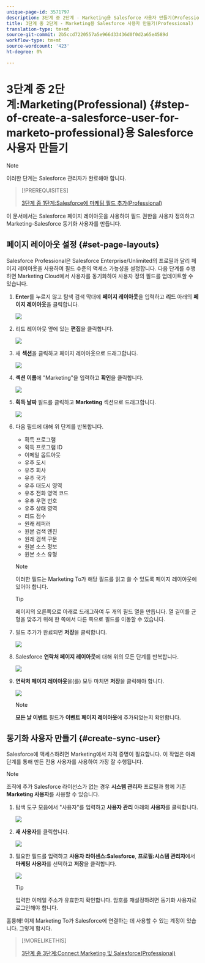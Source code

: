 ```yaml
---
unique-page-id: 3571797
description: 3단계 중 2단계 - Marketing용 Salesforce 사용자 만들기(Professional) - Marketing Docs - 제품 설명서
title: 3단계 중 2단계 - Marketing용 Salesforce 사용자 만들기(Professional)
translation-type: tm+mt
source-git-commit: 2b5ccd7220557a5e966d33436d0f0d2a65e4589d
workflow-type: tm+mt
source-wordcount: '423'
ht-degree: 0%

---
```



# 3단계 중 2단계:Marketing(Professional) {#step-of-create-a-salesforce-user-for-marketo-professional}용 Salesforce 사용자 만들기

>[!NOTE]
>
>이러한 단계는 Salesforce 관리자가 완료해야 합니다.

>[!PREREQUISITES]
>
>[3단계 중 1단계:Salesforce에 마케팅 필드 추가(Professional)](/help/marketo/product-docs/crm-sync/salesforce-sync/setup/professional-edition/step-1-of-3-add-marketo-fields-to-salesforce-professional.md)

이 문서에서는 Salesforce 페이지 레이아웃을 사용하여 필드 권한을 사용자 정의하고 Marketing-Salesforce 동기화 사용자를 만듭니다.

## 페이지 레이아웃 설정 {#set-page-layouts}

Salesforce Professional은 Salesforce Enterprise/Unlimited의 프로필과 달리 페이지 레이아웃을 사용하여 필드 수준의 액세스 가능성을 설정합니다. 다음 단계를 수행하면 Marketing Cloud에서 사용자를 동기화하여 사용자 정의 필드를 업데이트할 수 있습니다.

1. **Enter**&#x200B;를 누르지 않고 탐색 검색 막대에 **페이지 레이아웃**&#x200B;을 입력하고 **리드** 아래의 **페이지 레이아웃**&#x200B;을 클릭합니다.

   ![](assets/image2016-2-26-12-3a58-3a32.png)

1. 리드 레이아웃 옆에 있는 **편집**&#x200B;을 클릭합니다.

   ![](assets/image2016-2-26-13-3a2-3a46.png)

1. 새 **섹션**&#x200B;을 클릭하고 페이지 레이아웃으로 드래그합니다.

   ![](assets/image2014-12-9-12-3a56-3a40.png)

1. **섹션 이름**&#x200B;에 &quot;Marketing&quot;을 입력하고 **확인**&#x200B;을 클릭합니다.

   ![](assets/image2014-12-9-12-3a56-3a52.png)

1. **획득 날짜** 필드를 클릭하고 **Marketing** 섹션으로 드래그합니다.

   ![](assets/image2014-12-9-12-3a57-3a0.png)

1. 다음 필드에 대해 위 단계를 반복합니다.

   * 획득 프로그램
   * 획득 프로그램 ID
   * 이메일 옵트아웃
   * 유추 도시
   * 유추 회사
   * 유추 국가
   * 유추 대도시 영역
   * 유추 전화 영역 코드
   * 유추 우편 번호
   * 유추 상태 영역
   * 리드 점수
   * 원래 레퍼러
   * 원본 검색 엔진
   * 원래 검색 구문
   * 원본 소스 정보
   * 원본 소스 유형

   >[!NOTE]
   >
   >이러한 필드는 Marketing To가 해당 필드를 읽고 쓸 수 있도록 페이지 레이아웃에 있어야 합니다.

   >[!TIP]
   >
   >페이지의 오른쪽으로 아래로 드래그하여 두 개의 필드 열을 만듭니다. 열 길이를 균형을 맞추기 위해 한 쪽에서 다른 쪽으로 필드를 이동할 수 있습니다.

1. 필드 추가가 완료되면 **저장**&#x200B;을 클릭합니다.

   ![](assets/image2014-12-9-12-3a57-3a10.png)

1. Salesforce **연락처 페이지 레이아웃**&#x200B;에 대해 위의 모든 단계를 반복합니다.

   ![](assets/image2016-2-26-13-3a10-3a1.png)

1. **연락처 페이지 레이아웃**&#x200B;을(를) 모두 마치면 **저장**&#x200B;을 클릭해야 합니다.

   ![](assets/image2014-12-9-12-3a57-3a30.png)

   >[!NOTE]
   >
   >**모든 날 이벤트** 필드가 **이벤트 페이지 레이아웃**&#x200B;에 추가되었는지 확인합니다.

## 동기화 사용자 만들기 {#create-sync-user}

Salesforce에 액세스하려면 Marketing에서 자격 증명이 필요합니다. 이 작업은 아래 단계를 통해 만든 전용 사용자를 사용하여 가장 잘 수행됩니다.

>[!NOTE]
>
>조직에 추가 Salesforce 라이선스가 없는 경우 **시스템 관리자** 프로필과 함께 기존 **Marketing 사용자**&#x200B;를 사용할 수 있습니다.

1. 탐색 도구 모음에서 &quot;사용자&quot;를 입력하고 **사용자 관리** 아래의 **사용자**&#x200B;를 클릭합니다.

   ![](assets/image2014-12-9-12-3a57-3a42.png)

1. **새 사용자**&#x200B;를 클릭합니다.

   ![](assets/image2014-12-9-12-3a58-3a1.png)

1. 필요한 필드를 입력하고 **사용자 라이센스:Salesforce**, **프로필:시스템 관리자**&#x200B;에서 **마케팅 사용자**&#x200B;를 선택하고 **저장**&#x200B;을 클릭합니다.

   ![](assets/image2014-12-9-12-3a58-3a11.png)

   >[!TIP]
   >
   >입력한 이메일 주소가 유효한지 확인합니다. 암호를 재설정하려면 동기화 사용자로 로그인해야 합니다.

훌륭해! 이제 Marketing To가 Salesforce에 연결하는 데 사용할 수 있는 계정이 있습니다. 그렇게 합시다.

>[!MORELIKETHIS]
>
>[3단계 중 3단계:Connect Marketing 및 Salesforce(Professional)](/help/marketo/product-docs/crm-sync/salesforce-sync/setup/professional-edition/step-3-of-3-connect-marketo-and-salesforce-professional.md)
